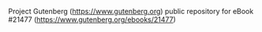 Project Gutenberg (https://www.gutenberg.org) public repository for eBook #21477 (https://www.gutenberg.org/ebooks/21477)

